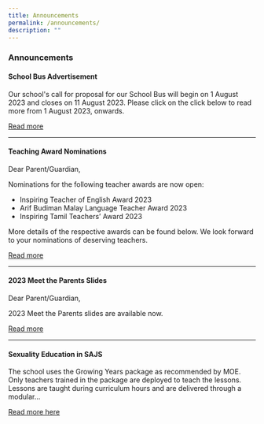 ```yaml
---
title: Announcements
permalink: /announcements/
description: ""
---
```

### Announcements

#### School Bus Advertisement

Our school's call for proposal for our School Bus will begin on 1 August 2023 and closes on 11 August 2023. Please click on the click below to read more from 1 August 2023, onwards.

[Read more](https://go.gov.sg/sajs-school-bus-advertisement)

* * *

#### Teaching Award Nominations

Dear Parent/Guardian,

Nominations for the following teacher awards are now open:

*   Inspiring Teacher of English Award 2023
*   Arif Budiman Malay Language Teacher Award 2023
*   Inspiring Tamil Teachers’ Award 2023

More details of the respective awards can be found below. We look forward to your nominations of deserving teachers.

[Read more](/letters-and-updates/teachingawardnominations/)

* * *

#### 2023 Meet the Parents Slides

Dear Parent/Guardian,

2023 Meet the Parents slides are available now.

[Read more](/letters-and-updates/2023mtp/)

* * *


#### Sexuality Education in SAJS

The school uses the Growing Years package as recommended by MOE. Only teachers trained in the package are deployed to teach the lessons. Lessons are taught during curriculum hours and are delivered through a modular...  
  
[Read more here](https://staging.dnfzur975cvj1.amplifyapp.com/committee/Character-Education/sexuality-education/)